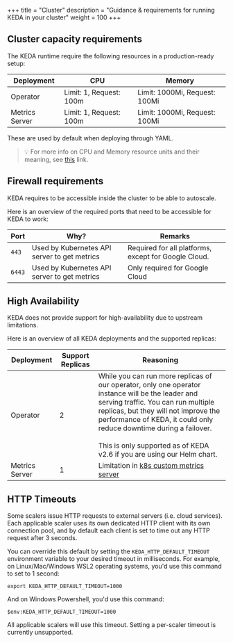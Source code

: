 +++
title = "Cluster"
description = "Guidance & requirements for running KEDA in your cluster"
weight = 100
+++

## Cluster capacity requirements

The KEDA runtime require the following resources in a production-ready setup:

| Deployment     | CPU                     | Memory                        |
|----------------|-------------------------|-------------------------------|
| Operator       | Limit: 1, Request: 100m | Limit: 1000Mi, Request: 100Mi |
| Metrics Server | Limit: 1, Request: 100m | Limit: 1000Mi, Request: 100Mi |

These are used by default when deploying through YAML.

> 💡 For more info on CPU and Memory resource units and their meaning, see [this](https://kubernetes.io/docs/concepts/configuration/manage-resources-containers/#resource-units-in-kubernetes) link.

## Firewall requirements

KEDA requires to be accessible inside the cluster to be able to autoscale.

Here is an overview of the required ports that need to be accessible for KEDA to work:

| Port   | Why?                                         | Remarks                                              |
| ------ | -------------------------------------------- | ---------------------------------------------------- |
| `443`  | Used by Kubernetes API server to get metrics | Required for all platforms, except for Google Cloud. |
| `6443` | Used by Kubernetes API server to get metrics | Only required for Google Cloud                       |

## High Availability

KEDA does not provide support for high-availability due to upstream limitations.

Here is an overview of all KEDA deployments and the supported replicas:

| Deployment     | Support Replicas        | Reasoning                     |
|----------------|-------------------------|-------------------------------|
| Operator       | 2                | While you can run more replicas of our operator, only one operator instance will be the leader and serving traffic. You can run multiple replicas, but they will not improve the performance of KEDA, it could only reduce downtime during a failover.<br /><br />This is only supported as of KEDA v2.6 if you are using our Helm chart.|
| Metrics Server | 1                       | Limitation in [k8s custom metrics server](https://github.com/kubernetes-sigs/custom-metrics-apiserver/issues/70) |

## HTTP Timeouts

Some scalers issue HTTP requests to external servers (i.e. cloud services). Each applicable scaler uses its own dedicated HTTP client with its own connection pool, and by default each client is set to time out any HTTP request after 3 seconds.

You can override this default by setting the `KEDA_HTTP_DEFAULT_TIMEOUT` environment variable to your desired timeout in milliseconds. For example, on Linux/Mac/Windows WSL2 operating systems, you'd use this command to set to 1 second:

```shell
export KEDA_HTTP_DEFAULT_TIMEOUT=1000
```

And on Windows Powershell, you'd use this command:

```shell
$env:KEDA_HTTP_DEFAULT_TIMEOUT=1000
```

All applicable scalers will use this timeout. Setting a per-scaler timeout is currently unsupported.
